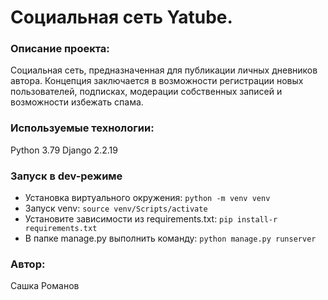 # Социальная сеть Yatube.
### Описание проекта:
Социальная сеть, предназначенная для публикации личных дневников автора.
Концепция заключается в возможности регистрации новых пользователей, подписках, модерации собственных записей и возможности избежать спама.
### Используемые технологии:
Python 3.79
Django 2.2.19
### Запуск в dev-режиме
- Установка виртуального окружения:
``` python -m venv venv ```
- Запуск venv:
``` source venv/Scripts/activate ```
- Установитe зависимости из requirements.txt:
``` pip install-r requirements.txt ```
- В папке manage.py выполнить команду:
``` python manage.py runserver ```
### Автор:
Сашка Романов




